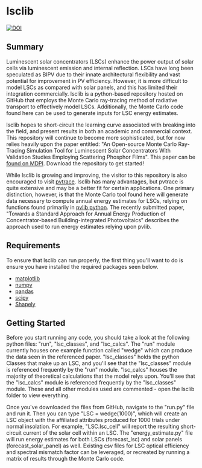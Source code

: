 # lsclib

[![DOI](https://zenodo.org/badge/313684595.svg)](https://zenodo.org/badge/latestdoi/313684595)

## Summary 
Luminescent solar concentrators (LSCs) enhance the power output of solar cells via luminescent emission and internal reflection.
LSCs have long been speculated as BIPV due to their innate architectural flexibility and vast potential for improvement in PV efficiency.
However, it is more difficult to model LSCs as compared with solar panels, and this has limited their integration commercially. lsclib
is a python-based repository hosted on GitHub that employs the Monte Carlo ray-tracing method of radiative transport to effectively model LSCs.
Additionally, the Monte Carlo code found here can be used to generate inputs for LSC energy estimates.

lsclib hopes to short-circuit the learning curve associated with breaking into the field, and present results in both an academic and
commercial context. This repository will continue to become more sophisticated, but for now relies heavily upon the paper entitled: 
"An Open-source Monte Carlo Ray-Tracing Simulation Tool for Luminescent Solar Concentrators With Validation Studies Employing Scattering Phosphor Films".
This paper can be [found on MDPI](https://www.mdpi.com/1996-1073/14/2/455).
Download the repository to get started!

While lsclib is growing and improving, the visitor to this repository is also encouraged to visit [pvtrace](https://github.com/danieljfarrell/pvtrace). 
lsclib has many advantages, but pvtrace is quite extensive and may be a better fit for certain applications. One primary distinction, however, is that the Monte Carlo tool found here will generate data necessary to compute annual energy estimates for LSCs, relying on functions found primarily in [pvlib python](https://pvlib-python.readthedocs.io/en/stable/). The recently submitted paper, "Towards a Standard Approach for Annual Energy Production of Concentrator-based Building-integrated Photovoltaics" describes the approach used to run energy estimates relying upon pvlib.
	
## Requirements
To ensure that lsclib can run properly, the first thing you'll want to do is ensure you have installed the required packages seen below.
- [matplotlib](https://pypi.org/project/matplotlib/)
- [numpy](https://pypi.org/project/numpy/)
- [pandas](https://pypi.org/project/pandas/)
- [scipy](https://pypi.org/project/scipy/)
- [Shapely](https://pypi.org/project/Shapely/)

## Getting Started
Before you start running any code, you should take a look at the following python files: "run", "lsc_classes", and "lsc_calcs". The "run" module currently houses
one example function called "wedge" which can produce the data seen in the referenced paper. "lsc_classes" holds the python Classes that make up an LSC, and you'll
see that the "lsc_classes" module is referenced frequently by the "run" module. "lsc_calcs" houses the majority of theoretical calculations that the model relys upon.
You'll see that the "lsc_calcs" module is referenced frequently by the "lsc_classes" module. These and all other modules used are commented - open the lsclib folder
to view everything.

Once you've downloaded the files from GitHub, navigate to the "run.py" file and run it. Then you can type "LSC = wedge(1000)", which will create an LSC object with the affiliated
attributes produced for 1000 trials under normal insolation. For example, "LSC.Isc_cell" will report the resulting short-circuit current of the solar cell within an LSC. The "energy_estimate.py" file will run energy estimates for both LSCs (forecast_lsc) and solar panels (forecast_solar_panel) as well. Existing csv files for LSC optical efficiency and spectral mismatch factor can be leveraged, or recreated by running a matrix of results through the Monte Carlo code.
